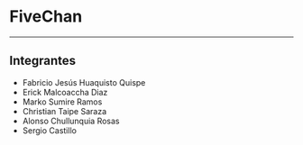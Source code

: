# FiveChan
___

## Integrantes
- Fabricio Jesús Huaquisto Quispe
- Erick Malcoaccha Diaz
- Marko Sumire Ramos
- Christian Taipe Saraza
- Alonso Chullunquia Rosas
- Sergio Castillo